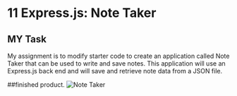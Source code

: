 # 11 Express.js: Note Taker

## MY Task

My assignment is to modify starter code to create an application called Note Taker that can be used to write and save notes. This application will use an Express.js back end and will save and retrieve note data from a JSON file.


##finished product.
![Note Taker](https://user-images.githubusercontent.com/82687183/128584835-ca7db7eb-d347-4c89-98ef-39636e2520a6.gif)
